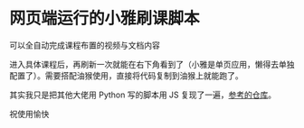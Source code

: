 # 网页端运行的小雅刷课脚本
可以全自动完成课程布置的视频与文档内容


进入具体课程后，再刷新一次就能在右下角看到了（小雅是单页应用，懒得去单独配置了）。需要搭配油猴使用，直接将代码复制到油猴上就能跑了。


其实我只是把其他大佬用 Python 写的脚本用 JS 复现了一遍，[参考的仓库](https://github.com/ChrisKimZHT/Xiaoya-Script)。


祝使用愉快
